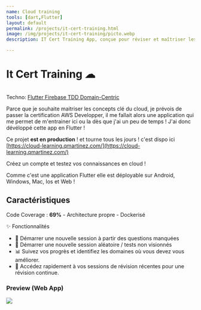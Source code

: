 ```yaml
---
name: Cloud training
tools: [dart,Flutter]
layout: default
permalink: /projects/it-cert-training.html
image: /img/projects/it-cert-training/picto.webp
description: IT Cert Training App, conçue pour réviser et maîtriser les concepts des plateformes Cloud (AWS, Azure et GCP).

---
```


# It Cert Training ☁
 <style>.responsive { max-width: 100%; height: auto; } .center { display: block; margin-left: auto; margin-right: auto; } </style>
<p class="post-metadata text-muted">
 <br>Techno: 
<a class="text-decoration-none no-underline" href="/portfolYOU/projects/tags#react">
    <span class="tag badge badge-pill text-primary border border-primary">Flutter</span>
</a>

<a class="text-decoration-none no-underline" href="/portfolYOU/projects/tags#react">
    <span class="tag badge badge-pill text-primary border border-primary">Firebase</span>
</a>
<a class="text-decoration-none no-underline" href="/portfolYOU/projects/tags#javascript">
    <span class="tag badge badge-pill text-primary border border-primary">TDD</span>
</a>

<a class="text-decoration-none no-underline" href="/portfolYOU/projects/tags#web-development">
    <span class="tag badge badge-pill text-primary border border-primary">Domain-Centric</span>
</a>
</p>

Parce que je souhaite maitriser les concepts clé du cloud, je prévois de passer la certification AWS Developper, il me fallait alors une application qui me permet de m'entrainer ici ou la dès que j'ai un peu de temps !  J'ai donc dévéloppé cette app en Flutter !

Ce projet **est en production** ! et tourne tous les jours ! c'est dispo ici [https://cloud-learning.qmartinez.com/](https://cloud-learning.qmartinez.com/)

Créez un compte et testez vos connaissances en cloud !

Comme c'est une application Flutter elle est déployable sur Android, Windows, Mac, Ios et Web !

## Caractéristiques

Code Coverage : **69%**  - Architecture propre - Dockerisé

✨ Fonctionnalités
- 🔄 Démarrer une nouvelle session à partir des questions manquées 
- 🎲 Démarrer une nouvelle session aléatoire / tests non visionnés 
- 📊 Suivez vos progrès et identifiez les domaines où vous devez vous améliorer.
- 📅 Accédez rapidement à vos sessions de révision récentes pour une révision continue.


### Preview (Web App)
<img src="/img/projects/it-cert-training/it-cert-training.gif" class="responsive center" />

